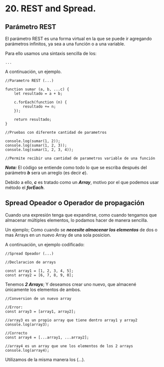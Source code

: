 
# 20. REST and Spread.

## Parámetro REST

El parámetro REST es una forma virtual en la que se puede ir agregando parámetros infinitos, ya sea a una función o a una variable.

Para ello usamos una sintaxis sencilla de los:

	...

A continuación, un ejemplo.

~~~
//Parametro REST (...)

function sumar (a, b, ...c) {
	let resultado = a + b;

	c.forEach(function (n) {
		resultado += n;
	});
	
	return resultado;
}

//Pruebas con diferente cantidad de parametros

console.log(sumar(1, 2));
console.log(sumar(1, 2, 3));
console.log(sumar(1, 2, 3, 4));

//Permite recibir una cantidad de parametros variable de una función 
~~~

***Nota:*** El código se entiende como todo lo que se escriba después del parámetro ***b*** sera un arreglo (es decir ***c***).

Debido a ello, ***c*** es tratado como un ***Array***, motivo por el que podemos usar método el ***forEach***.
## Spread Opeador o Operador de propagación

Cuando una expresión tenga que expandirse, como cuando tengamos que almacenar múltiples elementos, lo podamos hacer de manera sencilla.

Un ejemplo; Como cuando se ***necesite almacenar los elementos*** de dos o mas Arrays en un nuevo Array de una sola posicion.

A continuación, un ejemplo codificado:

~~~
//Spread Opeador (...)

//Declaracion de arrays

const array1 = [1, 2, 3, 4, 5];
const array2 = [6, 7, 8, 9, 0];
~~~

Tenemos ***2 Arrays***; Y deseamos crear uno nuevo, que almacené únicamente los elementos de ambos.

~~~
//Conversion de un nuevo array

//Error:
const array3 = [array1, array2];

//array3 es un propio array que tiene dentro array1 y array2
console.log(array3);

//Correcto
const array4 = [...array1, ...array2];

//array4 es un array que une los elementos de los 2 arrays
console.log(array4);
~~~

Utilizamos de la misma manera los (...).


